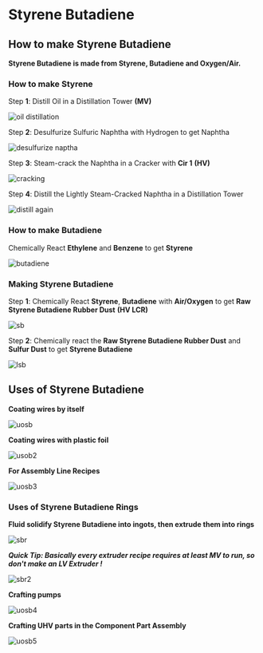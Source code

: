 # Styrene Butadiene


## How to make Styrene Butadiene

**Styrene Butadiene is made from Styrene, Butadiene and Oxygen/Air.**

### How to make Styrene

Step **1**: Distill Oil in a Distillation Tower <MV> **(MV)** </MV>

![oil distillation](SBD_img/distillation_tower_distill_light_oil.png)

Step **2**: Desulfurize Sulfuric Naphtha with Hydrogen to get Naphtha

![desulfurize naptha](SBD_img/chemical_reactor_desulfurize_naphtha.png)

Step **3**: Steam-crack the Naphtha in a Cracker with **Cir 1** <HV> **(HV)** </HV>

![cracking](SBD_img/cracker_lightly_steam_crack_naphtha.png)

Step **4**: Distill the Lightly Steam-Cracked Naphtha in a Distillation Tower

![distill again](SBD_img/distillation_tower_distill_lightly_steam_cracked_naphtha.png)

### How to make Butadiene

Chemically React **Ethylene** and **Benzene** to get **Styrene**

![butadiene](SBD_img/chemical_reactor_styrene_from_benzene.png)

### Making Styrene Butadiene

Step **1**: Chemically React **Styrene**, **Butadiene** with **Air/Oxygen** to get **Raw Styrene Butadiene Rubber Dust** <HV> **(HV LCR)** </HV>

![sb](SBD_img/chemical_reactor_raw_sbr_from_air.png)

Step **2**: Chemically react the **Raw Styrene Butadiene Rubber Dust** and **Sulfur Dust** to get **Styrene Butadiene**

![lsb](SBD_img/chemical_reactor_styrene_butadiene_rubber.png)


## Uses of Styrene Butadiene

**Coating wires by itself**

![uosb](SBD_img/assembler_cover_nickel_wire_gt_single_styrene_butadiene.png)

**Coating wires with plastic foil**

![usob2](SBD_img/assembler_cover_osmium_wire_gt_octal_styrene_butadiene.png)

**For Assembly Line Recipes**

![uosb3](SBD_img/assembly_line_conveyor_module_zpm.png)

### Uses of Styrene Butadiene Rings

**Fluid solidify Styrene Butadiene into ingots, then extrude them into rings**

![sbr](SBD_img/fluid_solidifier_solidify_styrene_butadiene_rubber_to_ingot.png)

***Quick Tip: Basically every extruder recipe requires at least <MV> MV </MV> to run, so don't make an <LV> LV Extruder </LV>!***

![sbr2](SBD_img/extruder_extrude_styrene_butadiene_rubber_ingot_to_ring.png)

**Crafting pumps**

![uosb4](SBD_img/assembler_electric_pump_iv_styrene_butadiene_rubber.png)

**Crafting <UHV> UHV </UHV> parts in the Component Part Assembly**

![uosb5](SBD_img/component_part_assembly_uhv_microfluidic_flow_valve.png)